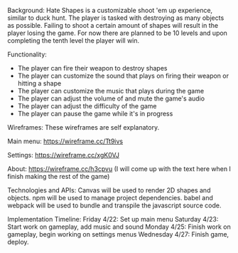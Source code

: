 
Background: 
  Hate Shapes is a customizable shoot 'em up experience, similar to duck hunt. The player is tasked with destroying as many objects as possible.
  Failing to shoot a certain amount of shapes will result in the player losing the game. For now there are planned to be 10 levels and upon completing the   tenth level the player will win.

Functionality:
* The player can fire their weapon to destroy shapes
* The player can customize the sound that plays on firing their weapon or hitting a shape
* The player can customize the music that plays during the game
* The player can adjust the volume of and mute the game's audio
* The player can adjust the difficulty of the game
* The player can pause the game while it's in progress


Wireframes:
  These wireframes are self explanatory.
  
  Main menu:
    https://wireframe.cc/Tt9ivs
    
  Settings:
    https://wireframe.cc/xgK0VJ
    
  About:
    https://wireframe.cc/h3cpvu (I will come up with the text here when I finish making the rest of the game)
    
    
    
Technologies and APIs:
  Canvas will be used to render 2D shapes and objects.
  npm will be used to manage project dependencies.
  babel and webpack will be used to bundle and transpile the javascript source code.


Implementation Timeline:
  Friday 4/22: Set up main menu
  Saturday 4/23: Start work on gameplay, add music and sound
  Monday 4/25: Finish work on gameplay, begin working on settings menus
  Wednesday 4/27: Finish game, deploy.
  
  
    

